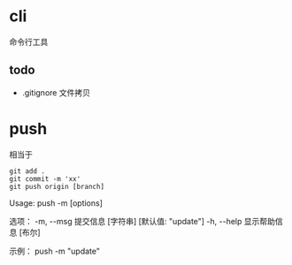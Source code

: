 # cli

命令行工具

## todo
- .gitignore 文件拷贝


# push

相当于

```
git add .
git commit -m 'xx'
git push origin [branch]
```

Usage: push -m [options]

选项：
  -m, --msg   提交信息                 [字符串] [默认值: "update"]
  -h, --help  显示帮助信息                                  [布尔]

示例：
  push -m "update"